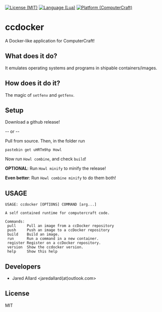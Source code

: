 
[![License (MIT)](https://img.shields.io/badge/license-MIT-blue.svg?style=flat-square)](http://opensource.org/licenses/MIT)
[![Language (Lua)](https://img.shields.io/badge/powered_by-Lua-blue.svg?style=flat-square)](https://lua.org)
[![Platform (ComputerCraft)](https://img.shields.io/badge/platform-ComputerCraft-blue.svg?style=flat-square)](http://www.computercraft.info/)


# ccdocker

A Docker-like application for ComputerCraft!

## What does it do?

It emulates operating systems and programs in shipable containers/images.

## How does it do it?

The magic of `setfenv` and `getfenv`.

## Setup

Download a github release!

-- or --

Pull from source.
Then, in the folder run

```
pastebin get uHRTm9hp Howl
```

Now run `Howl combine`, and check `build`!

**OPTIONAL**: Run `Howl minify` to minify the release!

**Even better**: Run `Howl combine minify` to do them both!

## USAGE

```
USAGE: ccdocker [OPTIONS] COMMAND [arg...]

A self contained runtime for computercraft code.

Commands:
 pull     Pull an image from a ccDocker repository
 push     Push an image to a ccDocker repository
 build    Build an image.
 run      Run a command in a new container.
 register Register on a ccDocker repository.
 version  Show the ccdocker version.
 help     Show this help
```

## Developers

 * Jared Allard &lt;jaredallard(at)outlook.com&gt;

## License

MIT
